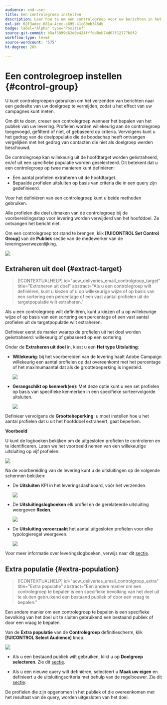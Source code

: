 ```yaml
---
audience: end-user
title: Een controlegroep instellen
description: Leer hoe te om een controlegroep voor uw berichten in het Web UI van de Campagne te plaatsen
exl-id: 02f3adec-681a-4cec-a895-41c80eb345db
badge: label="Alpha" type="Positief"
source-git-commit: b5af5099d62e0e424fffdd8eb74d67f12777b0f2
workflow-type: tm+mt
source-wordcount: '575'
ht-degree: 26%

---
```


# Een controlegroep instellen {#control-group}

U kunt controlegroepen gebruiken om het verzenden van berichten naar een gedeelte van uw doelgroep te vermijden, zodat u het effect van uw campagnes kunt meten.

Om dit te doen, creeer een controlegroep wanneer het bepalen van het publiek van uw levering. Profielen worden willekeurig aan de controlegroep toegevoegd, gefilterd of niet, of gebaseerd op criteria. Vervolgens kunt u het gedrag van de doelpopulatie die de boodschap heeft ontvangen vergelijken met het gedrag van contacten die niet als doelgroep werden beschouwd.

De controlegroep kan willekeurig uit de hoofdtarget worden geëxtraheerd, en/of uit een specifieke populatie worden geselecteerd. Dit betekent dat u een controlegroep op twee manieren kunt definiëren:

* Een aantal profielen extraheren uit de hoofdtarget.
* Bepaalde profielen uitsluiten op basis van criteria die in een query zijn gedefinieerd.

Voor het definiëren van een controlegroep kunt u beide methoden gebruiken.

Alle profielen die deel uitmaken van de controlegroep bij de voorbereidingsstap voor levering worden verwijderd van het hoofddoel. Ze ontvangen het bericht niet.

Om een controlegroep tot stand te brengen, klik **[!UICONTROL Set Control Group]** van de **Publiek** sectie van de medewerker van de leveringsverwezenlijking.

![](assets/control-group1.png)

## Extraheren uit doel {#extract-target}

>[!CONTEXTUALHELP]
>id="acw_deliveries_email_controlgroup_target"
>title="Extraheren uit doel"
>abstract="Als u een controlegroep wilt definiëren, kunt u kiezen of u op willekeurige wijze of op basis van een sortering een percentage of een vast aantal profielen uit de targetpopulatie wilt extraheren."

Als u een controlegroep wilt definiëren, kunt u kiezen of u op willekeurige wijze of op basis van een sortering een percentage of een vast aantal profielen uit de targetpopulatie wilt extraheren.

Definieer eerst de manier waarop de profielen uit het doel worden geëxtraheerd: willekeurig of gebaseerd op een sortering.

Onder de **Extraheren uit doel** in, kiest u een **Het type Uitsluiting**:

* **Willekeurig**: bij het voorbereiden van de levering haalt Adobe Campaign willekeurig een aantal profielen op dat overeenkomt met het percentage of het maximumaantal dat als de groottebeperking is ingesteld.

   ![](assets/control-group.png)

* **Gerangschikt op kenmerk(en)**: Met deze optie kunt u een set profielen op basis van specifieke kenmerken in een specifieke sorteervolgorde uitsluiten.

   ![](assets/control-group2.png)

Definieer vervolgens de **Groottebeperking**: u moet instellen hoe u het aantal profielen dat u uit het hoofddoel extraheert, gaat beperken.

**Voorbeeld**

U kunt de logboeken bekijken om de uitgesloten profielen te controleren en te identificeren. Laten we het voorbeeld nemen van een willekeurige uitsluiting op vijf profielen.

![](assets/control-group4.png)

Na de voorbereiding van de levering kunt u de uitsluitingen op de volgende schermen bekijken:

* De **Uitsluiten** KPI in het leveringsdashboard, vóór het verzenden.

   ![](assets/control-group5.png)

* De **Uitsluitingslogboeken** elk profiel en de gerelateerde uitsluiting weergeven **Reden**.

   ![](assets/control-group6.png)

* De **Uitsluiting veroorzaakt** het aantal uitgesloten profielen voor elke typologieregel weergeven.

   ![](assets/control-group7.png)

Voor meer informatie over leveringslogboeken, verwijs naar dit [sectie](../monitor/delivery-logs.md).

## Extra populatie {#extra-population}

>[!CONTEXTUALHELP]
>id="acw_deliveries_email_controlgroup_extra"
>title="Extra populatie"
>abstract="Een andere manier om een controlegroep te bepalen is een specifieke bevolking van het doel uit te sluiten gebruikend een bestaand publiek of door een vraag te bepalen."

Een andere manier om een controlegroep te bepalen is een specifieke bevolking van het doel uit te sluiten gebruikend een bestaand publiek of door een vraag te bepalen.

Van de **Extra populatie** van de **Controlegroep** definitiescherm, klik **[!UICONTROL Select Audience]** knop.

![](assets/control-group3.png)

* Als u een bestaand publiek wilt gebruiken, klikt u op **Doelgroep selecteren**. Zie dit [sectie](add-audience.md).

* Als u een nieuwe query wilt definiëren, selecteert u **Maak uw eigen** en definieert u de uitsluitingscriteria met behulp van de regelbouwer. Zie dit [sectie](segment-builder.md).

De profielen die zijn opgenomen in het publiek of die overeenkomen met het resultaat van de query, worden uitgesloten van het doel.